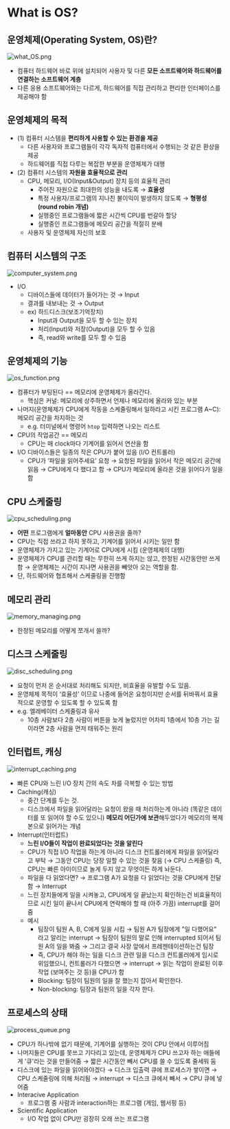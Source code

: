 # What is OS?

## 운영체제(Operating System, OS)란?

  ![what_OS.png](/Images/what_OS.png)

- 컴퓨터 하드웨어 바로 위에 설치되어 사용자 및 다른 **모든 소프트웨어와 하드웨어를 연결하는 소프트웨어 계층**
- 다른 응용 소프트웨어와는 다르게, 하드웨어를 직접 관리하고 편리한 인터페이스를 제공해야 함

## 운영체제의 목적

- (1) 컴퓨터 시스템을 **편리하게 사용할 수 있는 환경을 제공**
  - 다른 사용자와 프로그램들이 각각 독자적 컴퓨터에서 수행되는 것 같은 환상을 제공
  - 하드웨어를 직접 다루는 복잡한 부분을 운영체제가 대행
- (2) 컴퓨터 시스템의 **자원을 효율적으로 관리**
  - CPU, 메모리, I/O(Input&Output) 장치 등의 효율적 관리
    - 주어진 자원으로 최대한의 성능을 내도록 → **효율성**
    - 특정 사용자/프로그램의 지나친 불이익이 발생하지 않도록 → **형평성(round robin 개념)**
    - 실행중인 프로그램들에 짧은 시간씩 CPU를 번갈아 할당
    - 실행중인 프로그램들에 메모리 공간을 적절히 분배
  - 사용자 및 운영체제 자신의 보호

## 컴퓨터 시스템의 구조

  ![computer_system.png](/Images/computer_system.png)

- I/O
  - 디바이스들에 데이터가 들어가는 것 → Input
  - 결과를 내보내는 것 → Output
  - ex) 하드디스크(보조기억장치)
    - Input과 Output을 모두 할 수 있는 장치
    - 처리(Input)와 저장(Output)을 모두 할 수 있음
    - 즉, read와 write를 모두 할 수 있음

## 운영체제의 기능

  ![os_function.png](/Images/os_function.png)

- 컴퓨터가 부팅된다 == 메모리에 운영체제가 올라간다.
  - 핵심은 커널: 메모리에 상주하면서 언제나 메모리에 올라와 있는 부분
- 나머지(운영체제가 CPU에게 작동을 스케줄링해서 일하라고 시킨 프로그램 A~C): 메모리 공간을 차지하는 것
  - e.g. 터미널에서 명령어 `htop` 입력하면 나오는 리스트
- CPU의 작업공간 == 메모리
  - CPU는 매 clock마다 기계어를 읽어서 연산을 함
- I/O 디바이스들은 일종의 작은 CPU가 붙어 있음 (I/O 컨트롤러)
  - CPU가 ‘파일을 읽어주세요’ 요청 → 요청된 파일을 읽어서 작은 메모리 공간에 읽음 → CPU에게 다 했다고 함 → CPU가 메모리에 올라온 것을 읽어다가 일을 함

## CPU 스케줄링

  ![cpu_scheduling.png](/Images/cpu_scheduling.png)

- **어떤** 프로그램에게 **얼마동안** CPU 사용권을 줄까?
- CPU는 직접 쓰라고 하지 못하고, 기계어를 읽어서 시키는 일만 함
- 운영체제가 가지고 있는 기계어로 CPU에게 시킴 (운영체제의 대행)
- 운영체제가 CPU를 관리할 때는 무한히 쓰게 하지는 않고, 한정된 시간동안만 쓰게 함 → 운영체제는 시간이 지나면 사용권을 빼앗아 오는 역할을 함.
- 단, 하드웨어와 협조해서 스케줄링을 진행함

## 메모리 관리

  ![memory_managing.png](/Images/memory_managing.png)

- 한정된 메모리를 어떻게 쪼개서 쓸까?

## 디스크 스케줄링

  ![disc_scheduling.png](/Images/disc_scheduling.png)

- 요청이 먼저 온 순서대로 처리해도 되지만, 비효율을 유발할 수도 있음.
- 운영체제 목적이 ‘효율성’ 이므로 나중에 들어온 요청이지만 순서를 뒤바꿔서 효율적으로 운영할 수 있도록 할 수 있도록 함
- e.g. 엘레베이터 스케줄링과 유사
  - 10층 사람보다 2층 사람이 버튼을 늦게 눌렀지만 어차피 1층에서 10층 가는 길이라면 2층 사람을 먼저 태워주는 원리

## 인터럽트, 캐싱

  ![interrupt_caching.png](/Images/interrupt_caching.png)

- 빠른 CPU와 느린 I/O 장치 간의 속도 차를 극복할 수 있는 방법
- Caching(캐싱)
  - 중간 단계를 두는 것.
  - 디스크에서 파일을 읽어달라는 요청이 왔을 때 처리하는게 아니라 (똑같은 데이터를 또 읽어야 할 수도 있으니) **메모리 어딘가에 보관**해두었다가 메모리의 복제본으로 읽어가는 개념
- Interrupt(인터럽트)
  - **느린 I/O들이 작업이 완료되었다는 것을 알린다**
  - CPU가 직접 I/O 작업을 하는게 아니라 디스크 컨트롤러에게 파일을 읽어달라고 부탁 → 그동안 CPU는 당장 일할 수 있는 것을 찾음 (→ CPU 스케줄링) 즉, CPU는 빠른 아이이므로 놀게 두지 않고 무엇이든 하게 놔둔다.
  - 파일을 다 읽었다면? → 프로그램 A가 요청을 다 읽었다는 것을 CPU에게 전달함 → Interrupt
  - 느린 장치들에게 일을 시켜놓고, CPU에게 일 끝났는지 확인하는건 비효율적이므로 시킨 일이 끝나서 CPU에게 연락해야 할 때 (아주 가끔) interrupt를 걸어줌
  - 예시
    - 팀장이 팀원 A, B, C에게 일을 시킴 → 팀원 A가 팀장에게 "일 다했어요" 라고 알리는 interrupt → 팀장이 팀원의 말로 인해 interrupted 되어서 팀원 A의 일을 봐줌 → 그리고 결국 사장 앞에서 프레젠테이션하는건 팀장
    - 즉, CPU가 해야 하는 일을 디스크 관련 일을 디스크 컨트롤러에게 임시로 위임했으니, 컨트롤러가 다했으면 → interrupt → 읽는 작업이 완료된 이후 작업 (보여주는 것 등)을 CPU가 함
    - Blocking: 팀장이 팀원의 일을 잘 했는지 잡아서 확인한다.
    - Non-blocking: 팀장과 팀원의 일을 각자 한다.

## 프로세스의 상태

  ![process_queue.png](/Images/process_queue.png)

- CPU가 하나밖에 없기 때문에, 기계어를 실행하는 것이 CPU 안에서 이루어짐
- 나머지들은 CPU를 못쓰고 기다리고 있는데, 운영체제가 CPU 쓰고자 하는 애들에게 '큐'라는 것을 만들어줌 → 짧은 시간동안 빼서 CPU를 쓸 수 있도록 줄세워 둠
- 디스크에 있는 파일을 읽어와야겠다 → 디스크 입출력 큐에 프로세스가 쌓이면 → CPU 스케줄링에 의해 처리됨 → interrupt → 디스크 큐에서 빼서 → CPU 큐에 넣어줌
- Interacive Application
  - 프로그램 중 사람과 interaction하는 프로그램 (게임, 웹서핑 등)
- Scientific Application
  - I/O 작업 없이 CPU만 굉장히 오래 쓰는 프로그램
